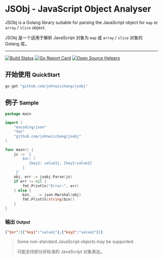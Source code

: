 # JSObj - JavaScript Object Analyser

JSObj is a Golang library suitable for parsing the JavaScript object for `map` or `array` / `slice` object.

JSObj 是一个适用于解析 JavaScript 对象为 `map` 或 `array` / `slice` 对象的 Golang 库。

---

[![Build Status](https://travis-ci.org/johnwiichang/jsobj.svg?branch=master)](https://travis-ci.org/johnwiichang/jsobj) [![Go Report Card](https://goreportcard.com/badge/github.com/johnwiichang/jsobj)](https://goreportcard.com/report/github.com/johnwiichang/jsobj) [![Open Source Helpers](https://www.codetriage.com/johnwiichang/jsobj/badges/users.svg)](https://www.codetriage.com/johnwiichang/jsobj) 

## 开始使用 <small>QuickStart</small>

```bash
go get "github.com/johnwiichang/jsobj"
```

## 例子 <small>Sample</small>

```go
package main

import (
	"encoding/json"
	"fmt"
	"github.com/johnwiichang/jsobj"
)

func main() {
	js := `{
		$or: [
		   {key1: value1}, {key2:value2}
		]
	 }`
	obj, err := jsobj.Parse(js)
	if err != nil {
		fmt.Println("Error:", err)
	} else {
		bin, _ := json.Marshal(obj)
		fmt.Println(string(bin))
	}
}
```

### 输出 <small>Output</small>

```json
{"$or":[{"key1":"value1"},{"key2":"value2"}]}
```

> Some non-standard JavaScript objects may be supported.
> 
> 可能支持部分非标准的 JavaScript 对象表达。